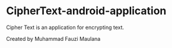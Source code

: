 # CipherText-android-application

Cipher Text is an application for encrypting text.

Created by Muhammad Fauzi Maulana
